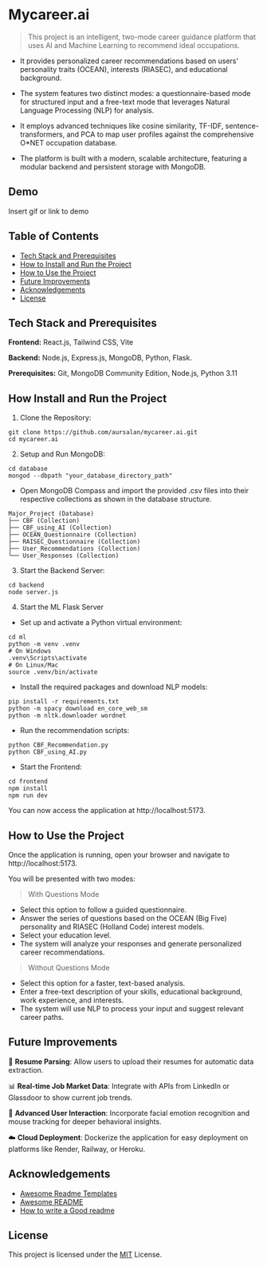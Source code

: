 
# Mycareer.ai 

> This project is an intelligent, two-mode career guidance platform that uses AI and Machine Learning to recommend ideal occupations.

- It provides personalized career recommendations based on users' personality traits (OCEAN), interests (RIASEC), and educational background.

- The system features two distinct modes: a questionnaire-based mode for structured input and a free-text mode that leverages Natural Language Processing (NLP) for analysis.

- It employs advanced techniques like cosine similarity, TF-IDF, sentence-transformers, and PCA to map user profiles against the comprehensive O*NET occupation database.

- The platform is built with a modern, scalable architecture, featuring a modular backend and persistent storage with MongoDB.


## Demo

Insert gif or link to demo


## Table of Contents

* [Tech Stack and Prerequisites](#1-project-description)
* [How to Install and Run the Project](#3-how-to-install-and-run-the-project)
* [How to Use the Project](#4-how-to-use-the-project)
* [Future Improvements](#4-how-to-use-the-project)
* [Acknowledgements](#5-include-credits)
* [License](#6-add-a-license)
## Tech Stack and Prerequisites

**Frontend:** React.js, Tailwind CSS, Vite

**Backend:** Node.js, Express.js, MongoDB, Python, Flask.

**Prerequisites:** Git, MongoDB Community Edition, Node.js, Python 3.11



## How Install and Run the Project

1. Clone the Repository:
```
git clone https://github.com/aursalan/mycareer.ai.git
cd mycareer.ai
```

2. Setup and Run MongoDB:
```
cd database
mongod --dbpath "your_database_directory_path"
```
- Open MongoDB Compass and import the provided .csv files into their respective collections as shown in the database structure.
```
Major_Project (Database)
├── CBF (Collection)
├── CBF_using_AI (Collection)
├── OCEAN_Questionnaire (Collection)
├── RAISEC_Questionnaire (Collection)
├── User_Recommendations (Collection)
└── User_Responses (Collection)

```

3. Start the Backend Server:
```
cd backend
node server.js
```

4. Start the ML Flask Server
- Set up and activate a Python virtual environment:
```
cd ml
python -m venv .venv
# On Windows
.venv\Scripts\activate
# On Linux/Mac
source .venv/bin/activate
```

- Install the required packages and download NLP models:
```
pip install -r requirements.txt
python -m spacy download en_core_web_sm
python -m nltk.downloader wordnet
```

- Run the recommendation scripts:
```
python CBF_Recommendation.py
python CBF_using_AI.py
```

- Start the Frontend:
```
cd frontend
npm install
npm run dev
```

You can now access the application at http://localhost:5173.

## How to Use the Project

Once the application is running, open your browser and navigate to http://localhost:5173.

You will be presented with two modes:

> With Questions Mode
- Select this option to follow a guided questionnaire.
- Answer the series of questions based on the OCEAN (Big Five) personality and RIASEC (Holland Code) interest models.
- Select your education level.
- The system will analyze your responses and generate personalized career recommendations.

> Without Questions Mode
- Select this option for a faster, text-based analysis.
- Enter a free-text description of your skills, educational background, work experience, and interests.
- The system will use NLP to process your input and suggest relevant career paths.
##  Future Improvements

📄 **Resume Parsing**: Allow users to upload their resumes for automatic data extraction.

📊 **Real-time Job Market Data**: Integrate with APIs from LinkedIn or Glassdoor to show current job trends.

🧠 **Advanced User Interaction**: Incorporate facial emotion recognition and mouse tracking for deeper behavioral insights.

☁️ **Cloud Deployment**: Dockerize the application for easy deployment on platforms like Render, Railway, or Heroku.
## Acknowledgements

 - [Awesome Readme Templates](https://awesomeopensource.com/project/elangosundar/awesome-README-templates)
 - [Awesome README](https://github.com/matiassingers/awesome-readme)
 - [How to write a Good readme](https://bulldogjob.com/news/449-how-to-write-a-good-readme-for-your-github-project)

## License
This project is licensed under the [MIT](LICENSE) License.
